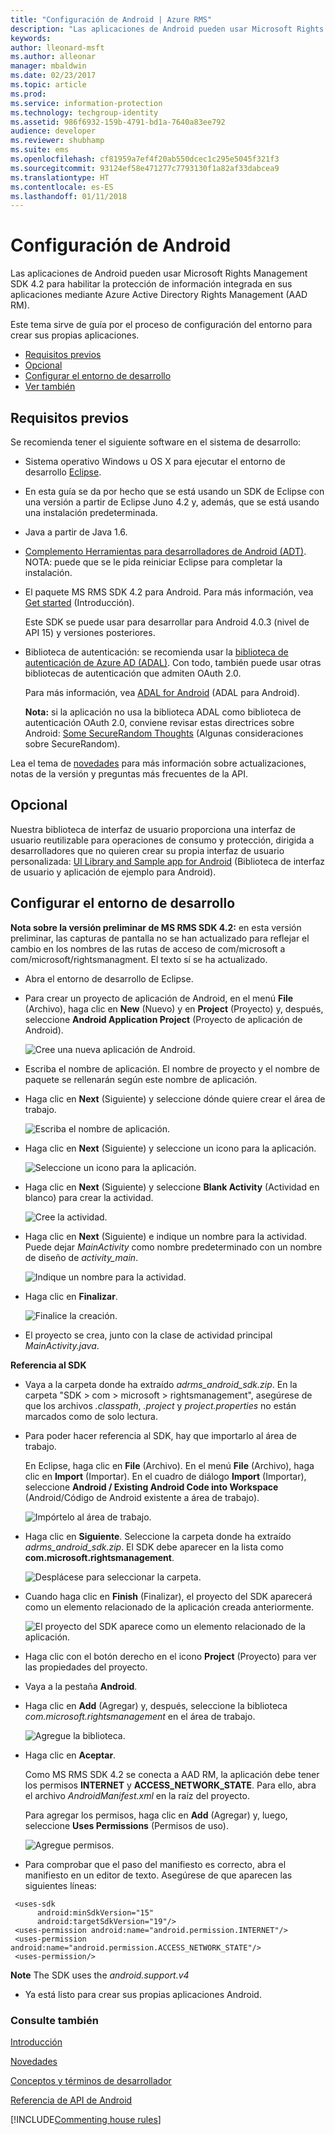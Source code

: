 ```yaml
---
title: "Configuración de Android | Azure RMS"
description: "Las aplicaciones de Android pueden usar Microsoft Rights Management SDK 4.2 para habilitar la protección de información integrada en sus aplicaciones."
keywords: 
author: lleonard-msft
ms.author: alleonar
manager: mbaldwin
ms.date: 02/23/2017
ms.topic: article
ms.prod: 
ms.service: information-protection
ms.technology: techgroup-identity
ms.assetid: 986f6932-159b-4791-bd1a-7640a83ee792
audience: developer
ms.reviewer: shubhamp
ms.suite: ems
ms.openlocfilehash: cf81959a7ef4f20ab550dcec1c295e5045f321f3
ms.sourcegitcommit: 93124ef58e471277c7793130f1a82af33dabcea9
ms.translationtype: HT
ms.contentlocale: es-ES
ms.lasthandoff: 01/11/2018
---
```

# <a name="android-setup"></a>Configuración de Android

Las aplicaciones de Android pueden usar Microsoft Rights Management SDK 4.2 para habilitar la protección de información integrada en sus aplicaciones mediante Azure Active Directory Rights Management (AAD RM).

Este tema sirve de guía por el proceso de configuración del entorno para crear sus propias aplicaciones.

-   [Requisitos previos](#prerequisites)
-   [Opcional](#optional)
-   [Configurar el entorno de desarrollo](#configuring-your-development-environment)
-   [Ver también](#see-also)

## <a name="prerequisites"></a>Requisitos previos

Se recomienda tener el siguiente software en el sistema de desarrollo:

-   Sistema operativo Windows u OS X para ejecutar el entorno de desarrollo [Eclipse](http://www.oracle.com/technetwork/java/javase/downloads/jre7-downloads-1880261.html).
-   En esta guía se da por hecho que se está usando un SDK de Eclipse con una versión a partir de Eclipse Juno 4.2 y, además, que se está usando una instalación predeterminada.
-   Java a partir de Java 1.6.
-   [Complemento Herramientas para desarrolladores de Android (ADT)](http://developer.android.com/sdk/installing/index.html). NOTA: puede que se le pida reiniciar Eclipse para completar la instalación.

     

-   El paquete MS RMS SDK 4.2 para Android. Para más información, vea [Get started](get-started.md) (Introducción).

    Este SDK se puede usar para desarrollar para Android 4.0.3 (nivel de API 15) y versiones posteriores.

-   Biblioteca de autenticación: se recomienda usar la [biblioteca de autenticación de Azure AD (ADAL)](https://msdn.microsoft.com/library/jj573266.aspx). Con todo, también puede usar otras bibliotecas de autenticación que admiten OAuth 2.0.

    Para más información, vea [ADAL for Android](https://github.com/MSOpenTech/azure-activedirectory-library-for-android) (ADAL para Android).

    **Nota:** si la aplicación no usa la biblioteca ADAL como biblioteca de autenticación OAuth 2.0, conviene revisar estas directrices sobre Android: [Some SecureRandom Thoughts](http://android-developers.blogspot.com/2013/08/some-securerandom-thoughts.html) (Algunas consideraciones sobre SecureRandom).

     

Lea el tema de [novedades](release-notes.md) para más información sobre actualizaciones, notas de la versión y preguntas más frecuentes de la API.

## <a name="optional"></a>Opcional

Nuestra biblioteca de interfaz de usuario proporciona una interfaz de usuario reutilizable para operaciones de consumo y protección, dirigida a desarrolladores que no quieren crear su propia interfaz de usuario personalizada: [UI Library and Sample app for Android](https://github.com/AzureAD/rms-sdk-ui-for-android) (Biblioteca de interfaz de usuario y aplicación de ejemplo para Android).

## <a name="configuring-your-development-environment"></a>Configurar el entorno de desarrollo

**Nota sobre la versión preliminar de MS RMS SDK 4.2:** en esta versión preliminar, las capturas de pantalla no se han actualizado para reflejar el cambio en los nombres de las rutas de acceso de com/microsoft a com/microsoft/rightsmanagment. El texto sí se ha actualizado.

 
-   Abra el entorno de desarrollo de Eclipse.
-   Para crear un proyecto de aplicación de Android, en el menú **File** (Archivo), haga clic en **New** (Nuevo) y en **Project** (Proyecto) y, después, seleccione **Android Application Project** (Proyecto de aplicación de Android).

    ![Cree una nueva aplicación de Android.](../media/Android-setup-01c.png)

-   Escriba el nombre de aplicación. El nombre de proyecto y el nombre de paquete se rellenarán según este nombre de aplicación.
-   Haga clic en **Next** (Siguiente) y seleccione dónde quiere crear el área de trabajo.

    ![Escriba el nombre de aplicación.](../media/Android-setup-02a.jpg)

-   Haga clic en **Next** (Siguiente) y seleccione un icono para la aplicación.

    ![Seleccione un icono para la aplicación.](../media/Android-setup-03.png)

-   Haga clic en **Next** (Siguiente) y seleccione **Blank Activity** (Actividad en blanco) para crear la actividad.

    ![Cree la actividad.](../media/Android-setup-04.png)

-   Haga clic en **Next** (Siguiente) e indique un nombre para la actividad. Puede dejar *MainActivity* como nombre predeterminado con un nombre de diseño de *activity\_main*.

    ![Indique un nombre para la actividad.](../media/Android-setup-05a.jpg)

-   Haga clic en **Finalizar**.

    ![Finalice la creación.](../media/Android-setup-06.jpg)

-   El proyecto se crea, junto con la clase de actividad principal *MainActivity.java*.

**Referencia al SDK**

-   Vaya a la carpeta donde ha extraído *adrms\_android\_sdk.zip*. En la carpeta "SDK > com > microsoft > rightsmanagement", asegúrese de que los archivos *.classpath*, *.project* y *project.properties* no están marcados como de solo lectura.
-   Para poder hacer referencia al SDK, hay que importarlo al área de trabajo.

    En Eclipse, haga clic en **File** (Archivo). En el menú **File** (Archivo), haga clic en **Import** (Importar). En el cuadro de diálogo **Import** (Importar), seleccione **Android / Existing Android Code into Workspace** (Android/Código de Android existente a área de trabajo).

    ![Impórtelo al área de trabajo.](../media/Android-setup-07.png)

-   Haga clic en **Siguiente**. Seleccione la carpeta donde ha extraído *adrms\_android\_sdk.zip*. El SDK debe aparecer en la lista como **com.microsoft.rightsmanagement**.

    ![Desplácese para seleccionar la carpeta.](../media/Android-setup-08c.jpg)

-   Cuando haga clic en **Finish** (Finalizar), el proyecto del SDK aparecerá como un elemento relacionado de la aplicación creada anteriormente.

    ![El proyecto del SDK aparece como un elemento relacionado de la aplicación.](../media/Android-setup-09.jpg)

-   Haga clic con el botón derecho en el icono **Project** (Proyecto) para ver las propiedades del proyecto.
-   Vaya a la pestaña **Android**.
-   Haga clic en **Add** (Agregar) y, después, seleccione la biblioteca *com.microsoft.rightsmanagement* en el área de trabajo.

    ![Agregue la biblioteca.](../media/Android-setup-10b.jpg)

-   Haga clic en **Aceptar**.

    Como MS RMS SDK 4.2 se conecta a AAD RM, la aplicación debe tener los permisos **INTERNET** y **ACCESS\_NETWORK\_STATE**. Para ello, abra el archivo *AndroidManifest.xml* en la raíz del proyecto.

    Para agregar los permisos, haga clic en **Add** (Agregar) y, luego, seleccione **Uses Permissions** (Permisos de uso).

    ![Agregue permisos.](../media/Android-setup-11d.jpg)

-   Para comprobar que el paso del manifiesto es correcto, abra el manifiesto en un editor de texto. Asegúrese de que aparecen las siguientes líneas:

   ```
    <uses-sdk
         android:minSdkVersion="15"
         android:targetSdkVersion="19"/>
    <uses-permission android:name="android.permission.INTERNET"/>
    <uses-permission android:name="android.permission.ACCESS_NETWORK_STATE"/>
    <uses-permission/>
   ```

**Note** The SDK uses the *android.support.v4*

-   Ya está listo para crear sus propias aplicaciones Android.

### <a name="see-also"></a>Consulte también

[Introducción](get-started.md)

[Novedades](release-notes.md)

[Conceptos y términos de desarrollador](core-concepts.md)

[Referencia de API de Android](https://msdn.microsoft.com/library/dn758245.aspx)


[!INCLUDE[Commenting house rules](../includes/houserules.md)]

